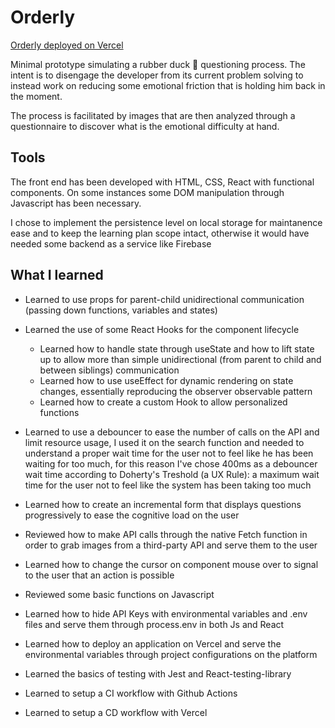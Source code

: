 # Orderly

[Orderly deployed on Vercel](https://orderly-cogluca.vercel.app/)

Minimal prototype simulating a rubber duck 🐤 questioning process. The intent is to disengage the developer from its current problem solving to instead work
on reducing some emotional friction that is holding him back in the moment.

The process is facilitated by images that are then analyzed through a questionnaire to discover what is the emotional difficulty at hand.

## Tools
The front end has been developed with HTML, CSS, React with functional components. On some instances some DOM manipulation through Javascript has been necessary.

I chose to implement the persistence level on local storage for maintanence ease and to keep the learning plan scope intact, otherwise it would have needed some backend as a service
like Firebase

## What I learned


- Learned to use props for parent-child unidirectional communication (passing down functions, variables and states)


- Learned the use of some React Hooks for the component lifecycle
   - Learned how to handle state through useState and how to lift state up to allow more than simple unidirectional (from parent to child and between siblings) communication
   - Learned how to use useEffect for dynamic rendering on state changes, essentially reproducing the observer observable pattern
   - Learned how to create a custom Hook to allow personalized functions


- Learned to use a debouncer to ease the number of calls on the API and limit resource usage, I used it on the search function and needed to understand a proper wait time
  for the user not to feel like he has been waiting for too much, for this reason I've chose 400ms as a debouncer wait time according to Doherty's Treshold (a UX Rule): a maximum wait time for the
  user not to feel like the system has been taking too much


- Learned how to create an incremental form that displays questions progressively to ease the cognitive load on the user


- Reviewed how to make API calls through the native Fetch function in order to grab images from a third-party API and serve them to the user


- Learned how to change the cursor on component mouse over to signal to the user that an action is possible


- Reviewed some basic functions on Javascript


- Learned how to hide API Keys with environmental variables and .env files and serve them through process.env in both Js and React

- Learned how to deploy an application on Vercel and serve the environmental variables through project configurations on the platform

- Learned the basics of testing with Jest and React-testing-library

- Learned to setup a CI workflow with Github Actions

- Learned to setup a CD workflow with Vercel 




